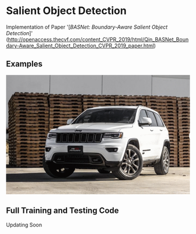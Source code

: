 # Salient Object Detection
Implementation of Paper '[*BASNet: Boundary-Aware Salient Object Detection*]'
(http://openaccess.thecvf.com/content_CVPR_2019/html/Qin_BASNet_Boundary-Aware_Salient_Object_Detection_CVPR_2019_paper.html) 

## Examples

      
![Before Optimization](images/project3.gif?  "RBefore Optimization")  

## Full Training and Testing Code

Updating Soon
